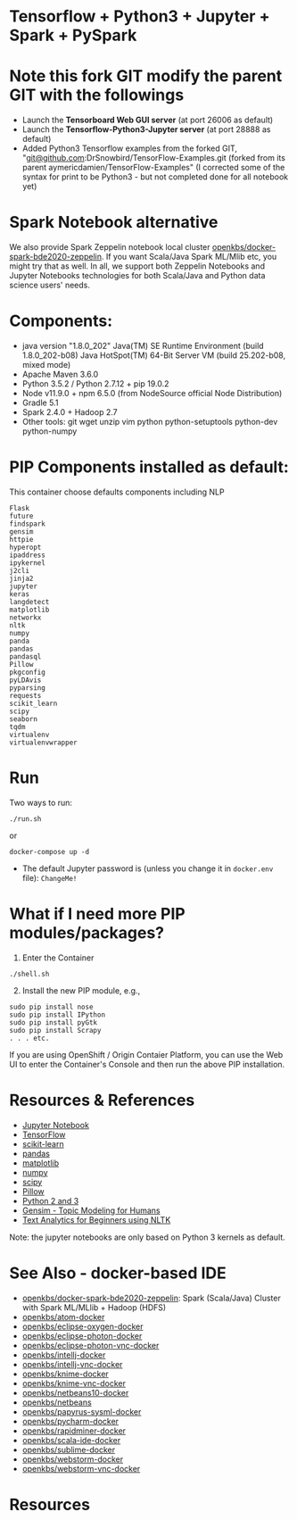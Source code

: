 # Tensorflow + Python3 + Jupyter + Spark + PySpark

# Note this fork GIT modify the parent GIT with the followings
* Launch the **Tensorboard Web GUI server** (at port 26006 as default)
* Launch the **Tensorflow-Python3-Jupyter server** (at port 28888 as default)
* Added Python3 Tensorflow examples from the forked GIT, "git@github.com:DrSnowbird/TensorFlow-Examples.git (forked from its parent aymericdamien/TensorFlow-Examples" (I corrected some of the syntax for print to be Python3 - but not completed done for all notebook yet)

# Spark Notebook alternative
We also provide Spark Zeppelin notebook local cluster [openkbs/docker-spark-bde2020-zeppelin](https://cloud.docker.com/u/openkbs/repository/docker/openkbs/docker-spark-bde2020-zeppelin). If you want Scala/Java Spark ML/Mlib etc, you might try that as well. In all, we support both Zeppelin Notebooks and Jupyter Notebooks technologies for both Scala/Java and Python data science users' needs.

# Components:
* java version "1.8.0_202"
  Java(TM) SE Runtime Environment (build 1.8.0_202-b08)
  Java HotSpot(TM) 64-Bit Server VM (build 25.202-b08, mixed mode)
* Apache Maven 3.6.0
* Python 3.5.2 / Python 2.7.12 + pip 19.0.2
* Node v11.9.0 + npm 6.5.0 (from NodeSource official Node Distribution)
* Gradle 5.1
* Spark 2.4.0 + Hadoop 2.7
* Other tools: git wget unzip vim python python-setuptools python-dev python-numpy 

# PIP Components installed as default:
This container choose defaults components including NLP
```
Flask
future
findspark
gensim
httpie
hyperopt
ipaddress
ipykernel
j2cli
jinja2
jupyter
keras
langdetect
matplotlib
networkx
nltk
numpy
panda
pandas
pandasql
Pillow
pkgconfig
pyLDAvis
pyparsing
requests
scikit_learn
scipy
seaborn
tqdm
virtualenv
virtualenvwrapper
```
# Run
Two ways to run:
```
./run.sh
```
or
```
docker-compose up -d
```

* The default Jupyter password is (unless you change it in `docker.env` file): `ChangeMe!`

# What if I need more PIP modules/packages?
1. Enter the Container
```
./shell.sh
```
2. Install the new PIP module, e.g.,
```
sudo pip install nose
sudo pip install IPython
sudo pip install pyGtk
sudo pip install Scrapy
. . . etc.
```
If you are using OpenShift / Origin Contaier Platform, you can use the Web UI to enter the Container's Console and then run the above PIP installation.

# Resources & References
* [Jupyter Notebook](https://jupyter.org/)
* [TensorFlow](https://www.tensorflow.org/)
* [scikit-learn](http://scikit-learn.org/stable/)
* [pandas](http://pandas.pydata.org/)
* [matplotlib](https://matplotlib.org/)
* [numpy](http://www.numpy.org/)
* [scipy](https://www.scipy.org/)
* [Pillow](https://pillow.readthedocs.io/en/4.1.x/)
* [Python 2 and 3](https://www.python.org/)
* [Gensim - Topic Modeling for Humans](https://radimrehurek.com/gensim/)
* [Text Analytics for Beginners using NLTK](https://www.datacamp.com/community/tutorials/text-analytics-beginners-nltk)

Note: the jupyter notebooks are only based on Python 3 kernels as default.

# See Also - docker-based IDE
* [openkbs/docker-spark-bde2020-zeppelin](https://cloud.docker.com/u/openkbs/repository/docker/openkbs/docker-spark-bde2020-zeppelin): Spark (Scala/Java) Cluster with Spark ML/MLlib + Hadoop (HDFS)
* [openkbs/atom-docker](https://hub.docker.com/r/openkbs/atom-docker/)
* [openkbs/eclipse-oxygen-docker](https://hub.docker.com/r/openkbs/eclipse-oxygen-docker/)
* [openkbs/eclipse-photon-docker](https://hub.docker.com/r/openkbs/eclipse-photon-docker/)
* [openkbs/eclipse-photon-vnc-docker](https://hub.docker.com/r/openkbs/eclipse-photon-vnc-docker/)
* [openkbs/intellj-docker](https://hub.docker.com/r/openkbs/intellij-docker/)
* [openkbs/intellj-vnc-docker](https://hub.docker.com/r/openkbs/intellij-vnc-docker/)
* [openkbs/knime-docker](https://hub.docker.com/r/openkbs/knime-docker/)
* [openkbs/knime-vnc-docker](https://hub.docker.com/r/openkbs/knime-vnc-docker/)
* [openkbs/netbeans10-docker](https://hub.docker.com/r/openkbs/netbeans10-docker/)
* [openkbs/netbeans](https://hub.docker.com/r/openkbs/netbeans/)
* [openkbs/papyrus-sysml-docker](https://hub.docker.com/r/openkbs/papyrus-sysml-docker/)
* [openkbs/pycharm-docker](https://hub.docker.com/r/openkbs/pycharm-docker/)
* [openkbs/rapidminer-docker](https://cloud.docker.com/u/openkbs/repository/docker/openkbs/rapidminer-docker)
* [openkbs/scala-ide-docker](https://hub.docker.com/r/openkbs/scala-ide-docker/)
* [openkbs/sublime-docker](https://hub.docker.com/r/openkbs/sublime-docker/)
* [openkbs/webstorm-docker](https://hub.docker.com/r/openkbs/webstorm-docker/)
* [openkbs/webstorm-vnc-docker](https://hub.docker.com/r/openkbs/webstorm-vnc-docker/)

# Resources


